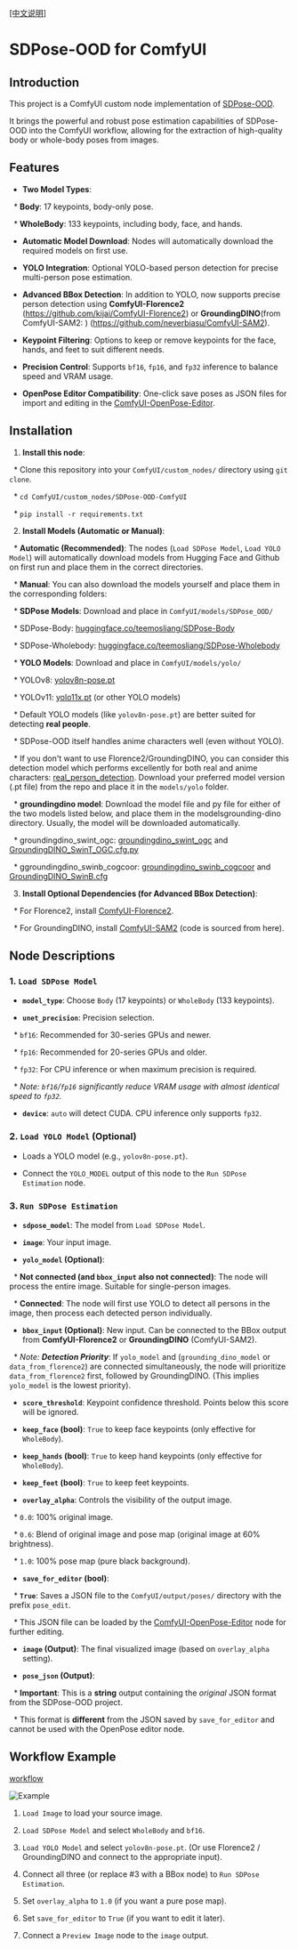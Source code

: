 [[中文说明]](README-ZH.md)



# SDPose-OOD for ComfyUI



## Introduction



This project is a ComfyUI custom node implementation of [SDPose-OOD](https://github.com/T-S-Liang/SDPose-OOD).



It brings the powerful and robust pose estimation capabilities of SDPose-OOD into the ComfyUI workflow, allowing for the extraction of high-quality body or whole-body poses from images.



## Features



* **Two Model Types**:

&nbsp;   * **Body**: 17 keypoints, body-only pose.

&nbsp;   * **WholeBody**: 133 keypoints, including body, face, and hands.

* **Automatic Model Download**: Nodes will automatically download the required models on first use.

* **YOLO Integration**: Optional YOLO-based person detection for precise multi-person pose estimation.

* **Advanced BBox Detection**: In addition to YOLO, now supports precise person detection using **ComfyUI-Florence2** (https://github.com/kijai/ComfyUI-Florence2) or **GroundingDINO**(from ComfyUI-SAM2: ) (https://github.com/neverbiasu/ComfyUI-SAM2).

* **Keypoint Filtering**: Options to keep or remove keypoints for the face, hands, and feet to suit different needs.

* **Precision Control**: Supports `bf16`, `fp16`, and `fp32` inference to balance speed and VRAM usage.

* **OpenPose Editor Compatibility**: One-click save poses as JSON files for import and editing in the [ComfyUI-OpenPose-Editor](https://github.com/judian17/ComfyUI-OpenPose-Editor-jd).



## Installation



1.  **Install this node**:

&nbsp;   * Clone this repository into your `ComfyUI/custom_nodes/` directory using `git clone`.

&nbsp;   * `cd ComfyUI/custom_nodes/SDPose-OOD-ComfyUI`

&nbsp;   * `pip install -r requirements.txt`



2.  **Install Models (Automatic or Manual)**:

&nbsp;   * **Automatic (Recommended)**: The nodes (`Load SDPose Model`, `Load YOLO Model`) will automatically download models from Hugging Face and Github on first run and place them in the correct directories.

&nbsp;   * **Manual**: You can also download the models yourself and place them in the corresponding folders:

&nbsp;       * **SDPose Models**: Download and place in `ComfyUI/models/SDPose_OOD/`

&nbsp;           * SDPose-Body: [huggingface.co/teemosliang/SDPose-Body](https://huggingface.co/teemosliang/SDPose-Body)

&nbsp;           * SDPose-Wholebody: [huggingface.co/teemosliang/SDPose-Wholebody](https://huggingface.co/teemosliang/SDPose-Wholebody)

&nbsp;       * **YOLO Models**: Download and place in `ComfyUI/models/yolo/`

&nbsp;           * YOLOv8: [yolov8n-pose.pt](https://github.com/ultralytics/assets/releases/download/v8.0.0/yolov8n-pose.pt)

&nbsp;           * YOLOv11: [yolo11x.pt](https://github.com/ultralytics/assets/releases/download/v8.3.0/yolo11x.pt) (or other YOLO models)

&nbsp;           * Default YOLO models (like `yolov8n-pose.pt`) are better suited for detecting **real people**.

&nbsp;           * SDPose-OOD itself handles anime characters well (even without YOLO).

&nbsp;           * If you don't want to use Florence2/GroundingDINO, you can consider this detection model which performs excellently for both real and anime characters: [real_person_detection](https://huggingface.co/deepghs/real_person_detection). Download your preferred model version (.pt file) from the repo and place it in the `models/yolo` folder.

&nbsp;       * **groundingdino model**: Download the model file and py file for either of the two models listed below, and place them in the modelsgrounding-dino directory. Usually, the model will be downloaded automatically.

&nbsp;           * groundingdino_swint_ogc: [groundingdino_swint_ogc](https://huggingface.co/ShilongLiu/GroundingDINO/blob/main/groundingdino_swint_ogc.pth) and [GroundingDINO_SwinT_OGC.cfg.py](https://huggingface.co/ShilongLiu/GroundingDINO/blob/main/GroundingDINO_SwinT_OGC.cfg.py) 

&nbsp;           * ggroundingdino_swinb_cogcoor: [groundingdino_swinb_cogcoor](https://huggingface.co/ShilongLiu/GroundingDINO/blob/main/groundingdino_swinb_cogcoor.pth) and [GroundingDINO_SwinB.cfg](https://huggingface.co/ShilongLiu/GroundingDINO/blob/main/GroundingDINO_SwinB.cfg.py) 



3.  **Install Optional Dependencies (for Advanced BBox Detection)**:

&nbsp;   * For Florence2, install [ComfyUI-Florence2](https://github.com/kijai/ComfyUI-Florence2).

&nbsp;   * For GroundingDINO, install [ComfyUI-SAM2](https://github.com/neverbiasu/ComfyUI-SAM2) (code is sourced from here).



## Node Descriptions



### 1. `Load SDPose Model`



* **`model_type`**: Choose `Body` (17 keypoints) or `WholeBody` (133 keypoints).

* **`unet_precision`**: Precision selection.

&nbsp;   * `bf16`: Recommended for 30-series GPUs and newer.

&nbsp;   * `fp16`: Recommended for 20-series GPUs and older.

&nbsp;   * `fp32`: For CPU inference or when maximum precision is required.

&nbsp;   * *Note: `bf16`/`fp16` significantly reduce VRAM usage with almost identical speed to `fp32`.*

* **`device`**: `auto` will detect CUDA. CPU inference only supports `fp32`.



### 2. `Load YOLO Model` (Optional)



* Loads a YOLO model (e.g., `yolov8n-pose.pt`).

* Connect the `YOLO_MODEL` output of this node to the `Run SDPose Estimation` node.



### 3. `Run SDPose Estimation`



* **`sdpose_model`**: The model from `Load SDPose Model`.

* **`image`**: Your input image.

* **`yolo_model` (Optional)**:

&nbsp;   * **Not connected (and `bbox_input` also not connected)**: The node will process the entire image. Suitable for single-person images.

&nbsp;   * **Connected**: The node will first use YOLO to detect all persons in the image, then process each detected person individually.

* **`bbox_input` (Optional)**: New input. Can be connected to the BBox output from **ComfyUI-Florence2** or **GroundingDINO** (ComfyUI-SAM2).

&nbsp;   * *Note: **Detection Priority***: If `yolo_model` and (`grounding_dino_model` or `data_from_florence2`) are connected simultaneously, the node will prioritize `data_from_florence2` first, followed by GroundingDINO. (This implies `yolo_model` is the lowest priority).

* **`score_threshold`**: Keypoint confidence threshold. Points below this score will be ignored.

* **`keep_face` (bool)**: `True` to keep face keypoints (only effective for `WholeBody`).

* **`keep_hands` (bool)**: `True` to keep hand keypoints (only effective for `WholeBody`).

* **`keep_feet` (bool)**: `True` to keep feet keypoints.

* **`overlay_alpha`**: Controls the visibility of the output image.

&nbsp;   * `0.0`: 100% original image.

&nbsp;   * `0.6`: Blend of original image and pose map (original image at 60% brightness).

&nbsp;   * `1.0`: 100% pose map (pure black background).

* **`save_for_editor` (bool)**:

&nbsp;   * **`True`**: Saves a JSON file to the `ComfyUI/output/poses/` directory with the prefix `pose_edit`.

&nbsp;   * This JSON file can be loaded by the [ComfyUI-OpenPose-Editor](https://github.com/judian17/ComfyUI-OpenPose-Editor-jd) node for further editing.

* **`image` (Output)**: The final visualized image (based on `overlay_alpha` setting).

* **`pose_json` (Output)**:

&nbsp;   * **Important**: This is a **string** output containing the *original* JSON format from the SDPose-OOD project.

&nbsp;   * This format is **different** from the JSON saved by `save_for_editor` and cannot be used with the OpenPose editor node.



## Workflow Example



[workflow](./workflow/sdpose_ood.json)



![Example](./example.png)



1.  `Load Image` to load your source image.

2.  `Load SDPose Model` and select `WholeBody` and `bf16`.

3.  `Load YOLO Model` and select `yolov8n-pose.pt`. (Or use Florence2 / GroundingDINO and connect to the appropriate input).

4.  Connect all three (or replace #3 with a BBox node) to `Run SDPose Estimation`.

5.  Set `overlay_alpha` to `1.0` (if you want a pure pose map).

6.  Set `save_for_editor` to `True` (if you want to edit it later).

7.  Connect a `Preview Image` node to the `image` output.

